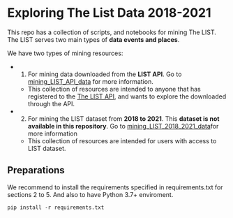 # Exploring The List Data 2018-2021

This repo has a collection of scripts, and notebooks for mining The LIST. The LIST serves two main types of **data events and places**. 

We have two types of mining resources:

- 1. For mining data downloaded from the **LIST API**. Go to [mining_LIST_API_data](./mining_LIST_API_data) for more information.
	- This collection of resources are intended to anyone that has registered to the [The LIST API](https://api.list.co.uk/), and wants to explore the downloaded through the API.

- 2. For mining the LIST dataset from **2018 to 2021**. This **dataset is not available in this repository**. Go to [mining_LIST_2018_2021_data](./mining_LIST_2018_2021_data)for more information
	- This collection of resources are intended for users with access to LIST dataset.

## Preparations

We recommend to install the requirements specified in requirements.txt for sections 2 to 5.
And also to have Python 3.7+ enviroment. 

```
pip install -r requirements.txt 

```
